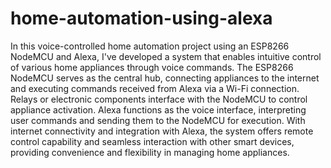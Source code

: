 # home-automation-using-alexa
In this voice-controlled home automation project using an ESP8266 NodeMCU and Alexa, I've developed a system that enables intuitive control of various home appliances through voice commands. The ESP8266 NodeMCU serves as the central hub, connecting appliances to the internet and executing commands received from Alexa via a Wi-Fi connection. Relays or electronic components interface with the NodeMCU to control appliance activation. Alexa functions as the voice interface, interpreting user commands and sending them to the NodeMCU for execution. With internet connectivity and integration with Alexa, the system offers remote control capability and seamless interaction with other smart devices, providing convenience and flexibility in managing home appliances.
